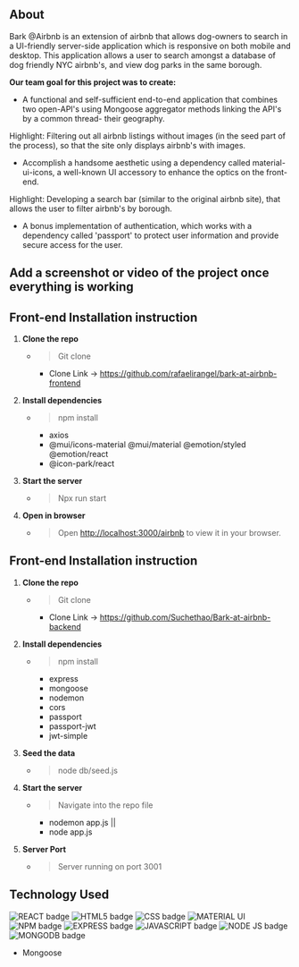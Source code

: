## About
Bark @Airbnb is an extension of airbnb that allows dog-owners to search in a UI-friendly server-side application which is responsive on both mobile and desktop. This  application allows a user to search amongst a database of dog friendly NYC airbnb's, and view dog parks in the same borough. 

**Our team goal for this project was to create:** 

* A functional and self-sufficient end-to-end application that combines two open-API's using Mongoose aggregator methods linking the API's by a common thread- their geography. 

Highlight: Filtering out all airbnb listings without images (in the seed part of the process), so that the site only displays airbnb's with images.

* Accomplish a handsome aesthetic using a dependency called material-ui-icons, a well-known UI accessory to enhance the optics on the front-end.

Highlight: Developing a search bar (similar to the original airbnb site), that allows the user to filter airbnb's by borough.

* A bonus implementation of authentication, which works with a dependency called 'passport' to protect user information and provide secure access for the user. 

## Add a screenshot or video of the project once everything is working

## Front-end Installation instruction
1. **Clone the repo** 
    - > Git clone 
        - Clone Link -> https://github.com/rafaelirangel/bark-at-airbnb-frontend

2. **Install dependencies**
    - > npm install 
        - axios
        - @mui/icons-material @mui/material @emotion/styled @emotion/react   
        - @icon-park/react 

4. **Start the server**
    - > Npx run start

5. **Open in browser**
    - > Open [http://localhost:3000/airbnb](http://localhost:3000/airbnb) to view it in your browser.



## Front-end Installation instruction
1. **Clone the repo** 
    - > Git clone 
        - Clone Link -> https://github.com/Suchethao/Bark-at-airbnb-backend

2. **Install dependencies**
    - > npm install 
        - express 
        - mongoose 
        - nodemon 
        - cors
        - passport 
        - passport-jwt
        - jwt-simple

3. **Seed the data**
    - > node db/seed.js 

4. **Start the server**
    - > Navigate into the repo file
        -  nodemon app.js || 
        -  node app.js

5. **Server Port**       
    - > Server running on port 3001     


## Technology Used
![REACT badge](https://img.shields.io/badge/React-20232A?style=for-the-badge&logo=react&logoColor=61DAFB)
![HTML5 badge](https://img.shields.io/badge/HTML5-E34F26?style=for-the-badge&logo=html5&logoColor=white)
![CSS badge](https://img.shields.io/badge/CSS3-1572B6?style=for-the-badge&logo=css3&logoColor=white)
![MATERIAL UI](https://img.shields.io/badge/Material%20UI-007FFF?style=for-the-badge&logo=mui&logoColor=white)
![NPM badge](https://img.shields.io/badge/npm-CB3837?style=for-the-badge&logo=npm&logoColor=white)
![EXPRESS badge](https://img.shields.io/badge/Express.js-000000?style=for-the-badge&logo=express&logoColor=white)
![JAVASCRIPT badge](https://img.shields.io/badge/JavaScript-323330?style=for-the-badge&logo=javascript&logoColor=F7DF1E)
![NODE JS badge](	https://img.shields.io/badge/Node.js-339933?style=for-the-badge&logo=nodedotjs&logoColor=white)
![MONGODB badge](https://img.shields.io/badge/MongoDB-4EA94B?style=for-the-badge&logo=mongodb&logoColor=white)  
- Mongoose

